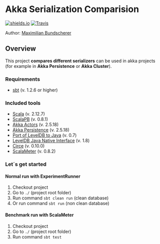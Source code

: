 # Akka Serialization Comparision

[![shields.io](http://img.shields.io/badge/license-Apache2-blue.svg)](http://www.apache.org/licenses/LICENSE-2.0.txt)
[![Travis](https://img.shields.io/travis/rust-lang/rust.svg)](#)

Author: [Maximilian Bundscherer](https://bundscherer-online.de)

## Overview

This project **compares different serializers** can be used in akka projects (for example in **Akka Persistence** or **Akka Cluster**).

### Requirements

- [sbt](https://www.scala-sbt.org/) (v. 1.2.6 or higher)

### Included tools

- [Scala](https://www.scala-lang.org/) (v. 2.12.7)
- [ScalaPB](https://github.com/scalapb/ScalaPB) (v. 0.8.1)
- [Akka Actors](https://doc.akka.io/docs/akka/2.5/actors.html) (v. 2.5.18)
- [Akka Persistence](https://doc.akka.io/docs/akka/2.5/persistence.html) (v. 2.5.18)
- [Port of LevelDB to Java](https://github.com/dain/leveldb) (v. 0.7)
- [LevelDB Java Native Interface](https://github.com/fusesource/leveldbjni) (v. 1.8)
- [Circe](https://circe.github.io/circe/) (v. 0.10.0)
- [ScalaMeter](https://scalameter.github.io/) (v. 0.8.2)

### Let´s get started

#### Normal run with ExperimentRunner

1. Checkout project
2. Go to ``./`` (project root folder)
3. Run command ``sbt clean run`` (clean database)
4. Or run command ``sbt run`` (non clean database)

#### Benchmark run with ScalaMeter

1. Checkout project
2. Go to ``./`` (project root folder)
3. Run command ``sbt test``
